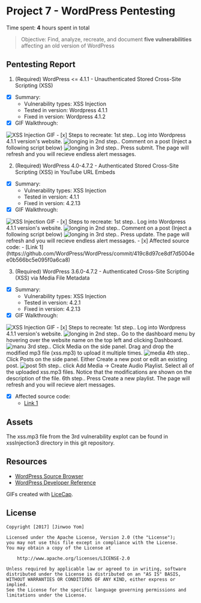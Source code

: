 # Project 7 - WordPress Pentesting

Time spent: **4** hours spent in total

> Objective: Find, analyze, recreate, and document **five vulnerabilities** affecting an old version of WordPress

## Pentesting Report

1. (Required) WordPress <= 4.1.1 - Unauthenticated Stored Cross-Site Scripting (XSS)
  - [x] Summary: 
    - Vulnerability types: XSS Injection
    - Tested in version: Wordpress 4.1.1
    - Fixed in version: Wordpress 4.1.2
  - [x] GIF Walkthrough: 
  <img src="./xssInjection/xssInjection.gif" alt="XSS Injection GIF"/>
  - [x] Steps to recreate: 
  1st step..
  Log into Wordpress 4.1.1 version's website.
  <img src="./xssInjection/logingIn.PNG"/ alt="longing in">
  2nd step..
  Comment on a post (Inject a following script below)
  <img src="./xssInjection/xssInjectionHowTo.png"/ alt="longing in">
  3rd step..
  Press submit. The page will refresh and you will recieve endless alert messages.
  
2. (Required) WordPress  4.0-4.7.2 - Authenticated Stored Cross-Site Scripting (XSS) in YouTube URL Embeds
  - [x] Summary: 
    - Vulnerability types: XSS Injection
    - Tested in version: 4.1.1
    - Fixed in version: 4.2.13
  - [x] GIF Walkthrough: 
  <img src="./xssInjection2/xssInjection.gif" alt="XSS Injection GIF"/>
  - [x] Steps to recreate: 
  1st step..
  Log into Wordpress 4.1.1 version's website.
  <img src="./xssInjection/logingIn.PNG"/ alt="longing in">
  2nd step..
  Comment on a post (Inject a following script below)
  <img src="./xssInjection/xssInjectionHowTo.png"/ alt="longing in">
  3rd step..
  Press update. The page will refresh and you will recieve endless alert messages.
  - [x] Affected source code:
    - [Link 1](https://github.com/WordPress/WordPress/commit/419c8d97ce8df7d5004ee0b566bc5e095f0a6ca8)
    
3. (Required) WordPress 3.6.0-4.7.2 - Authenticated Cross-Site Scripting (XSS) via Media File Metadata
  - [X] Summary: 
    - Vulnerability types: XSS Injection
    - Tested in version: 4.2.1
    - Fixed in version: 4.2.13
  - [X] GIF Walkthrough: 
  <img src="./xssInjection3/xssInjection.gif" alt="XSS Injection GIF"/>
  - [x] Steps to recreate: 
  1st step..
  Log into Wordpress 4.1.1 version's website.
  <img src="./xssInjection/logingIn.PNG"/ alt="longing in">
  2nd step..
  Go to the dashboard menu by hovering over the website name on the top left and clicking Dashboard.
  <img src="./xssInjection3/manu.PNG"/ alt="manu">
  3rd step..
  Click Media on the side panel. Drag and drop the modified mp3 file (xss.mp3) to upload it multiple times.
  <img src="./xssInjection3/media.PNG"/ alt="media">
  4th step..
  Click Posts on the side panel. Either Create a new post or edit an existing post.
  <img src="./xssInjection3/post.PNG"/ alt="post">
  5th step..
  click Add Media -> Create Audio Playlist. Select all of the uploaded xss.mp3 files. Notice that the modifications are shown on the description of the file.
  6th step..
  Press Create a new playlist. The page will refresh and you will recieve alert messages.
  
  - [x] Affected source code:
    - [Link 1](https://github.com/WordPress/WordPress/commit/28f838ca3ee205b6f39cd2bf23eb4e5f52796bd7)

## Assets

The xss.mp3 file from the 3rd vulnerability explot can be found in xssInjection3 directory in this git repository. 

## Resources

- [WordPress Source Browser](https://core.trac.wordpress.org/browser/)
- [WordPress Developer Reference](https://developer.wordpress.org/reference/)

GIFs created with [LiceCap](http://www.cockos.com/licecap/).


## License

    Copyright [2017] [Jinwoo Yom]

    Licensed under the Apache License, Version 2.0 (the "License");
    you may not use this file except in compliance with the License.
    You may obtain a copy of the License at

        http://www.apache.org/licenses/LICENSE-2.0

    Unless required by applicable law or agreed to in writing, software
    distributed under the License is distributed on an "AS IS" BASIS,
    WITHOUT WARRANTIES OR CONDITIONS OF ANY KIND, either express or implied.
    See the License for the specific language governing permissions and
    limitations under the License.